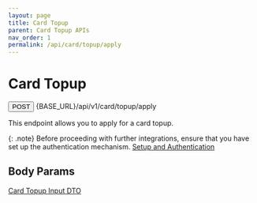 ```yaml
---
layout: page
title: Card Topup
parent: Card Topup APIs
nav_order: 1
permalink: /api/card/topup/apply
---
```


# Card Topup

<button type="button" name="button" class="btn btn-purple fs-1">POST</button>
{BASE_URL}/api/v1/card/topup/apply

This endpoint allows you to apply for a card topup.

{: .note}
Before proceeding with further integrations, ensure that you have set up the authentication mechanism. [Setup and Authentication](/setup)

## Body Params

[Card Topup Input DTO](/trydoc.github.io/types/cardTopup)
